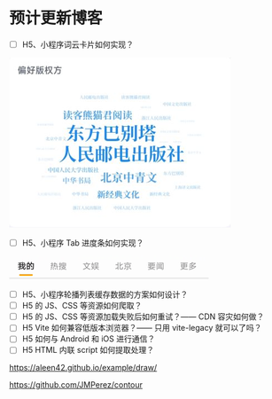 # 预计更新博客

- [ ] H5、小程序词云卡片如何实现？

![](./img/word-cloud.jpg)

- [ ] H5、小程序 Tab 进度条如何实现？

![](./img/tab-process.gif)

- [ ] H5、小程序轮播列表缓存数据的方案如何设计？
- [ ] H5 的 JS、CSS 等资源如何爬取？
- [ ] H5 的 JS、CSS 等资源加载失败后如何重试？—— CDN 容灾如何做？
- [ ] H5 Vite 如何兼容低版本浏览器？—— 只用 vite-legacy 就可以了吗？
- [ ] H5 如何与 Android 和 iOS 进行通信？
- [ ] H5 HTML 内联 script 如何提取处理？

https://aleen42.github.io/example/draw/

https://github.com/JMPerez/contour